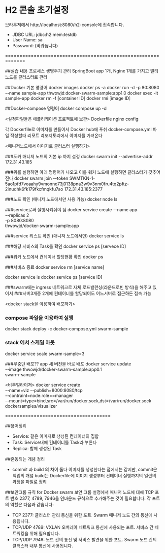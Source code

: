 # H2 콘솔 초기설정
브라우저에서 http://localhost:8080/h2-console에 접속합니다.

* JDBC URL: jdbc:h2:mem:testdb
* User Name: sa
* Password: (비워둡니다)

=============================================================

##실습 내용
프로세스 생명주기 관리
SpringBoot app 1개, Nginx 1개를 가지고 멀티노드를 클러스터로 관리



##Docker 기본 명령어
docker images
docker ps -a
docker run -d -p 80:8080 --name sample-app thwowjd:docker-swarm-sample:app1.0
docker exec -it sample-app
docker rm -f [container ID]
docker rmi [image ID]

##Docker-compose 명령어
docker compose up -d





<설정파일들은 애플리케이션 프로젝트에 보관>
Dockerfile
nginx config



각 Dockerfile로 이미지를 만들어서 Docker hub에 푸쉬
docker-compose.yml 파일 작성할때 리모트 리포지토리에서 이미지를 가져온다


<매니저노드에서 이미지로 클러스터 실행하기>

###도커 매니저 노드의 기본 ip 까지 설정
docker swarm init --advertise-addr 172.31.43.185

###위를 실행하면 아래 명령어가 나오고 이를 워커 노드에 실행하면 클러스터가 갖추어진다
docker swarm join --token SWMTKN-1-5ao1pfd7voaahy9vmonno73j0138pna3w9v3nm0fru4tq2pftz-2inudhk6fk179fkcfmqkfu7ao 172.31.43.185:2377

###노드 확인 (매니저 노드에서만 사용 가능)
docker node ls

###service로써 실행시켜줘야 됨
docker service create --name app \
--replicas 2 \
-p 8080:8080 \
thwowjd/docker-swarm-sample:app

###service 리스트 확인 (매니저 노드에서만)
docker service ls

###해당 서비스의 Task를 확인
docker service ps [servece ID]

###워커 노드에서 컨테이너 할당현황 확인
docker ps

###서비스 종료
docker service rm [service name]

docker service ls
docker service ps [service ID]

###swarm에는 ingress 네트워크로 자체 로드밸런싱(라운드로빈 방식)을 해주고 있어서
###서버3개중 2개에 컨테이너를 할당되어도 어느서버로 접근하든 접속 가능

<docker stack을 이용하여 배포하기>

### compose 파일을 이용하여 실행
docker stack deploy -c docker-compose.yml swarm-sample

### stack 에서 스케일 아웃
docker service scale swarm-sample=3

###무중단 배포?? app 새 버전을 바로 배포
docker service update \
--image thwowjd/docker-swarm-sample:app0.1 \
swarm-sample


<비주얼라이저>
docker service create \
--name=viz
--publish=8000:8080/tcp \
--contraint=node.role==manager \
--mount=type=bind,src=/var/run/docker.sock,dst=/var/run/docker.sock \
dockersamples/visualizer





=====================================

##용어정리
- Service: 같은 이미지로 생성된 컨테이너의 집합
- Task: Service내에 컨테이너를 Task라 부른다
- Replica: 함께 생성된 Task



##혼동되는 개념 정리
- commit 과 build 의 차이
둘다 이미지를 생성한다는 점에서는 같지만, 
commit은 백업의 개념 
build는 Dockerfile에 이미지 생성부터 컨테이너 실행까지의 일련의 과정을 파일로 정리


##보안그룹 규칙 for Docker swarm
보안 그룹 설정에서 매니저 노드에 대해 TCP 포트 번호 2377, 4789, 7946을 인바운드 규칙으로 추가해주는 것이 필요합니다. 
각 포트의 역할은 다음과 같습니다:
- TCP 2377: 클러스터 관리 통신을 위한 포트. Swarm 매니저 노드 간의 통신에 사용됩니다.
- TCP/UDP 4789: VXLAN 오버레이 네트워크 통신에 사용되는 포트. 서비스 간 네트워킹을 위해 필요합니다.
- TCP/UDP 7946: 노드 간의 통신 및 서비스 발견을 위한 포트. Swarm 노드 간의 클러스터 내부 통신에 사용됩니다.










